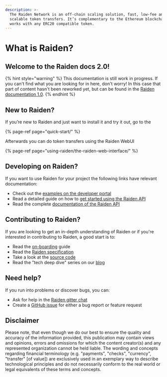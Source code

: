 ```yaml
---
description: >-
  The Raiden Network is an off-chain scaling solution, fast, low-fee and
  scalable token transfers. It’s complementary to the Ethereum blockchain and
  works with any ERC20 compatible token.
---
```


# What is Raiden?

## Welcome to the Raiden docs 2.0!

{% hint style="warning" %}
This documentation is still work in progress. If you can't find what you are looking for in here, don't worry! In this case that part of content hasn't been reworked yet, but can be found in the [Raiden documentation 1.0](https://raiden-network.readthedocs.io/en/stable/index.html).
{% endhint %}

## New to Raiden?

If you’re new to Raiden and just want to install it and try it out, go to the

{% page-ref page="quick-start/" %}

Afterwards you can do token transfers using the Raiden WebUI

{% page-ref page="using-raiden/the-raiden-web-interface/" %}

## Developing on Raiden?

If you want to use Raiden for your project the following links have relevant documentation:

* Check out the [examples on the developer portal](https://developer.raiden.network/#Examples)
* Read a detailed guide on how to [get started using the Raiden API](raiden-api-1/api-tutorial/)
* Read the complete [documentation of the Raiden API](raiden-api-1/resources/)

## Contributing to Raiden?

If you are looking to get an in-depth understanding of Raiden or if you're interested in contributing to Raiden, a good start is to:

* Read the [on-boarding](https://raiden-network.readthedocs.io/en/stable/onboarding.html) guide
* Read the [Raiden specification](https://raiden-network-specification.readthedocs.io/en/latest/index.html)
* Take a look at the [source code](https://github.com/raiden-network/raiden)
* Read the "tech deep dive" series on our [blog](https://medium.com/raiden-network)

## Need help?

If you run into problems or discover bugs, you can:

* Ask for help in the [Raiden gitter chat](https://gitter.im/raiden-network/raiden)
* Create a [GitHub issue](https://github.com/raiden-network/raiden/issues/new/choose) for either a bug report or feature request

## Disclaimer

Please note, that even though we do our best to ensure the quality and accuracy of the information provided, this publication may contain views and opinions, errors and omissions for which the content creator\(s\) and any represented organization cannot be held liable. The wording and concepts regarding financial terminology \(e.g. "payments", "checks", "currency", "transfer" \[of value\]\) are exclusively used in an exemplary way to describe technological principles and do not necessarily conform to the real world or legal equivalents of these terms and concepts.

